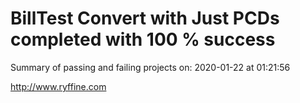 # BillTest Convert with Just PCDs completed with 100 % success

Summary of passing and failing projects on: 2020-01-22 at 01:21:56

http://www.ryffine.com
